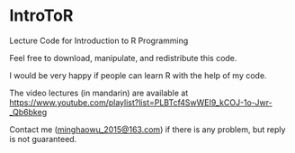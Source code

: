 # IntroToR
Lecture Code for Introduction to R Programming

Feel free to download, manipulate, and redistribute this code.

I would be very happy if people can learn R with the help of my code.

The video lectures (in mandarin) are available at https://www.youtube.com/playlist?list=PLBTcf4SwWEI9_kCOJ-1o-Jwr-_Qb6bkeg

Contact me (minghaowu_2015@163.com) if there is any problem, but reply is not guaranteed.

